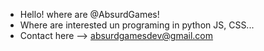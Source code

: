 - Hello! where are @AbsurdGames!
- Where are interested un programing in python JS, CSS...
- Contact here --> absurdgamesdev@gmail.com

<!---
There are no games or programs still... Download them when the web is finished! :)
--->
